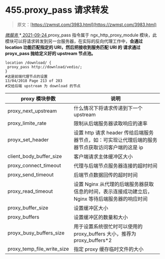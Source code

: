 <!--yml
category: 未分类
date: 0001-01-01 00:00:00
--->

# 455.proxy_pass 请求转发

> 原文：[https://zwmst.com/3983.html](https://zwmst.com/3983.html)

   [ *微服务* ](https://zwmst.com/%e5%be%ae%e6%9c%8d%e5%8a%a1)*[ <time datetime="2021-09-25T01:50:36+08:00"> 2021-09-24 </time> ](https://zwmst.com/3983.html)  proxy_pass 指令属于 ngx_http_proxy_module 模块，此模块可以将请求转发到另一台服务器，在实际的反向代理工作中，**会通过 location 功能匹配指定的 URI，然后把接收到服务匹配 URI 的
请求通过 proyx_pass 抛给定义好的 upstream 节点池。**

```
location /download/ {
 proxy_pass http://download/vedio/;
}
#这是前端代理节点的设置
13/04/2018 Page 213 of 283
#交给后端 upstream 为 download 的节点
```

| proxy 模块参数 | 说明 |
| --- | --- |
| proxy_next_upstream | 什么情况下将请求传递到下一个 upstream |
| proxy_limite_rate | 限制从后端服务器读取响应的速率 |
| proyx_set_header | 设置 http 请求 header 传给后端服务器节点，如：可实现让代理后端的服务器节点获取访问客户端的这是 ip |
| client_body_buffer_size | 客户端请求主体缓冲区大小 |
| proxy_connect_timeout | 代理与后端节点服务器连接的超时时间 |
| proxy_send_timeout | 后端节点数据回传的超时时间 |
| proxy_read_timeout | 设置 Nginx 从代理的后端服务器获取信息的时间，表示连接成功建立后，Nginx 等待后端服务器的响应时间 |
| proxy_buffer_size | 设置缓冲区大小 |
| proxy_buffers | 设置缓冲区的数量和大小 |
| proyx_busy_buffers_size | 用于设置系统很忙时可以使用的 proxy_buffers 大小，推荐为proxy_buffers*2 |
| proxy_temp_file_write_size | 指定 proxy 缓存临时文件的大小 |*
